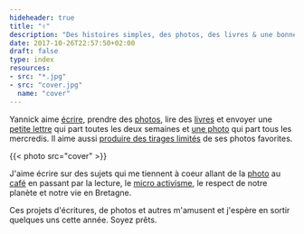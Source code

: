 ```yaml
---
hideheader: true
title: "✌️"
description: "Des histoires simples, des photos, des livres & une bonne tasse de café."
date: 2017-10-26T22:57:50+02:00
draft: false
type: index
resources:
- src: "*.jpg"
- src: "cover.jpg"
  name: "cover"
---
```


Yannick aime [écrire](/posts), prendre des [photos](/series), lire des [livres](/books) et envoyer une [petite lettre](/bonjour) qui part toutes les deux semaines et [une photo](/details) qui part tous les mercredis. Il aime aussi [produire des tirages limités](/shop) de ses photos favorites.

{{< photo src="cover" >}}

J'aime écrire sur des sujets qui me tiennent à coeur allant de la [photo](/c/analog) au [café](/c/cafe) en passant par la lecture, le [micro activisme](/c/activism), le respect de notre planète et notre vie en Bretagne.

Ces projets d'écritures, de photos et autres m'amusent et j'espère en sortir quelques uns cette année. Soyez prêts.
